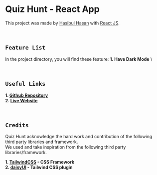 # Quiz Hunt - React App

This project was made by  [Hasibul Hasan](https://github.com/cbHasib) with [React JS](https://github.com/facebook/create-react-app).

<br>

## **`Feature List`**

In the project directory, you will find these feature:
**1. Have Dark Mode** \


<!-- ### `Future 1` -->



<br>

## **`Useful Links`**
**1. [Github Repository](https://github.com/programming-hero-web-course2/b6-quiz-crackerz-cbHasib)** \
**2. [Live Website](https://quizhunt.netlify.app/)**  

<br> 

## **`Credits`**

Quiz Hunt acknowledge the hard work and contribution of the following third party libraries and framework. <br>  We used and take inspiration from the following third party libraries/framework.

**1. [TailwindCSS](https://tailwindcss.com/) - CSS Framework** \
**2. [daisyUI](https://daisyui.com/) - Tailwind CSS plugin**

